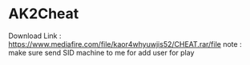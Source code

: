 # AK2Cheat

Download Link : https://www.mediafire.com/file/kaor4whyuwjis52/CHEAT.rar/file
note : make sure send SID machine to me for add user for play
